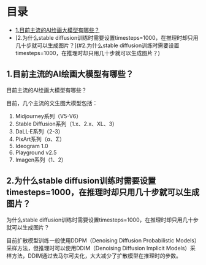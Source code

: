 # 目录

- [1.目前主流的AI绘画大模型有哪些？](#1.目前主流的AI绘画大模型有哪些？)
- [2.为什么stable diffusion训练时需要设置timesteps=1000，在推理时却只用几十步就可以生成图片？](#2.为什么stable diffusion训练时需要设置timesteps=1000，在推理时却只用几十步就可以生成图片？)

<h2 id="1.目前主流的AI绘画大模型有哪些？">1.目前主流的AI绘画大模型有哪些？</h2>
目前主流的AI绘画大模型有哪些？

目前，几个主流的文生图大模型包括：

1. Midjourney系列（V5-V6）
2. Stable Diffusion系列（1.x、2.x、XL、3）
3. DaLL·E系列（2-3）
4. PixArt系列（α、Σ）
5. Ideogram 1.0
6. Playground v2.5
7. Imagen系列（1、2）

<h2 id="2.为什么stable diffusion训练时需要设置timesteps=1000，在推理时却只用几十步就可以生成图片？">2.为什么stable diffusion训练时需要设置timesteps=1000，在推理时却只用几十步就可以生成图片？</h2>
为什么stable diffusion训练时需要设置timesteps=1000，在推理时却只用几十步就可以生成图片？

目前扩散模型训练一般使用DDPM（Denoising Diffusion Probabilistic Models）采样方法，但推理时可以使用DDIM（Denoising Diffusion Implicit Models）采样方法，DDIM通过去马尔可夫化，大大减少了扩散模型在推理时的步数。
